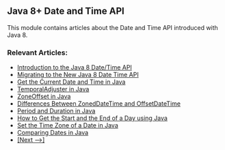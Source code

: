 ## Java 8+ Date and Time API 

This module contains articles about the Date and Time API introduced with Java 8.

### Relevant Articles: 
- [Introduction to the Java 8 Date/Time API](http://www.baeldung.com/java-8-date-time-intro)
- [Migrating to the New Java 8 Date Time API](http://www.baeldung.com/migrating-to-java-8-date-time-api)
- [Get the Current Date and Time in Java](https://www.baeldung.com/current-date-time-and-timestamp-in-java-8)
- [TemporalAdjuster in Java](http://www.baeldung.com/java-temporal-adjuster)
- [ZoneOffset in Java](https://www.baeldung.com/java-zone-offset)
- [Differences Between ZonedDateTime and OffsetDateTime](https://www.baeldung.com/java-zoneddatetime-offsetdatetime)
- [Period and Duration in Java](http://www.baeldung.com/java-period-duration)
- [How to Get the Start and the End of a Day using Java](http://www.baeldung.com/java-day-start-end)
- [Set the Time Zone of a Date in Java](https://www.baeldung.com/java-set-date-time-zone)
- [Comparing Dates in Java](https://www.baeldung.com/java-comparing-dates)
- [[Next -->]](/core-java-modules/core-java-datetime-java8-2)

